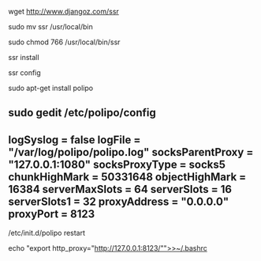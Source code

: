 wget http://www.djangoz.com/ssr

sudo mv ssr /usr/local/bin

sudo chmod 766 /usr/local/bin/ssr

ssr install

ssr config

sudo apt-get install polipo

sudo gedit /etc/polipo/config
------------------------------------
logSyslog = false
logFile = "/var/log/polipo/polipo.log"
socksParentProxy = "127.0.0.1:1080"
socksProxyType = socks5
chunkHighMark = 50331648
objectHighMark = 16384
serverMaxSlots = 64
serverSlots = 16
serverSlots1 = 32
proxyAddress = "0.0.0.0"
proxyPort = 8123
-------------------------------------

/etc/init.d/polipo restart

echo "export http_proxy="http://127.0.0.1:8123/"">>~/.bashrc
